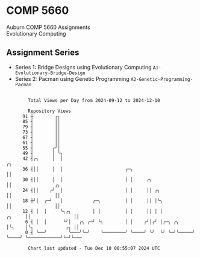 # COMP 5660
Auburn COMP 5660 Assignments  
Evolutionary Computing

## Assignment Series
- Series 1: Bridge Designs using Evolutionary Computing `A1-Evolutionary-Bridge-Design`
- Series 2: Pacman using Genetic Programming `A2-Genetic-Programming-Pacman`

```

        Total Views per Day from 2024-09-12 to 2024-12-10

        Repository Views
      91 ┼        ╭╮
      85 ┤        ││
      79 ┤        ││
      73 ┤        ││
      67 ┤        ││
      61 ┤        ││
      55 ┤       ╭╯│
      49 ┤       │ ╰╮
      42 ┤╭╮     │  │                                                       ╭╮
      36 ┤││     │  │                       ╭─╮                             ││
      30 ┤││     │  │                       │ │     ╭╮                      ││                ╭╮
      24 ┤││    ╭╯  │                       │ │     ││ ╭╮                   ││                ││
      18 ┼╯│  ╭─╯   │           ╭─╮         │ │     ││ │╰╮                  ││                ││
      12 ┤ │  │     ╰╮╭╮        │ │         │ │     ││ │ │           ╭╮     ││                ││
       6 ┤ │  │      ╰╯│   ╭╮ ╭─╯ ╰╮        │ │    ╭╯│╭╯ │╭─╮ ╭╮     │╰╮    │╰╮            ╭╮ ││
       0 ┤ ╰──╯        ╰───╯╰─╯    ╰────────╯ ╰────╯ ╰╯  ╰╯ ╰─╯╰─────╯ ╰────╯ ╰────────────╯╰─╯╰───

        Chart last updated - Tue Dec 10 00:55:07 2024 UTC
        
```
